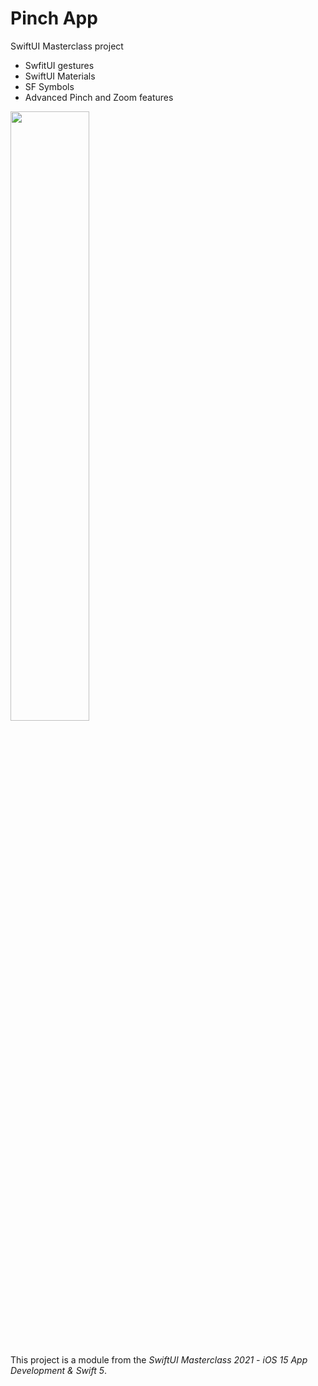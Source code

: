 # Pinch App
SwiftUI Masterclass project

- SwfitUI gestures
- SwiftUI Materials
- SF Symbols
- Advanced Pinch and Zoom features

<a href="#">
    <img align="center" width="50%" height="50%" src="pinch.gif">
</a>

#
This project is a module from the *SwiftUI Masterclass 2021 - iOS 15 App Development & Swift 5*.
